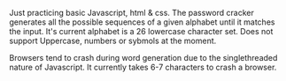 Just practicing basic Javascript, html & css.
The password cracker generates all the possible sequences of a given alphabet until it matches the input. 
It's current alphabet is a 26 lowercase character set. Does not support Uppercase, numbers or sybmols at the moment.

Browsers tend to crash during word generation due to the singlethreaded nature of Javascript. 
It currently takes 6-7 characters to crash a browser.

